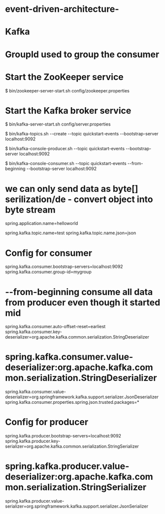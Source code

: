 # event-driven-architecture-
# Kafka

# GroupId used to group the consumer



# Start the ZooKeeper service
$ bin/zookeeper-server-start.sh config/zookeeper.properties

# Start the Kafka broker service
$ bin/kafka-server-start.sh config/server.properties

$ bin/kafka-topics.sh --create --topic quickstart-events --bootstrap-server localhost:9092



$ bin/kafka-console-producer.sh --topic quickstart-events --bootstrap-server localhost:9092



$ bin/kafka-console-consumer.sh --topic quickstart-events --from-beginning --bootstrap-server localhost:9092


# we can only send data as byte[] serilization/de  - convert object into byte stream


spring.application.name=helloworld

spring.kafka.topic.name=test
spring.kafka.topic.name.json=json



# Config for consumer
spring.kafka.consumer.bootstrap-servers=localhost:9092
spring.kafka.consumer.group-id=mygroup
# --from-beginning consume all data from producer even though it started mid
spring.kafka.consumer.auto-offset-reset=earliest   
spring.kafka.consumer.key-deserializer=org.apache.kafka.common.serialization.StringDeserializer
# spring.kafka.consumer.value-deserializer:org.apache.kafka.common.serialization.StringDeserializer
spring.kafka.consumer.value-deserializer=org.springframework.kafka.support.serializer.JsonDeserializer
spring.kafka.consumer.properties.spring.json.trusted.packages=*

# Config for producer
spring.kafka.producer.bootstrap-servers=localhost:9092
spring.kafka.producer.key-serializer=org.apache.kafka.common.serialization.StringSerializer
# spring.kafka.producer.value-deserializer:org.apache.kafka.common.serialization.StringSerializer
spring.kafka.producer.value-serializer=org.springframework.kafka.support.serializer.JsonSerializer


